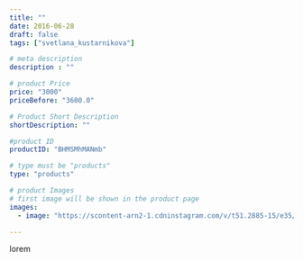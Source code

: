 ```yaml
---
title: ""
date: 2016-06-28
draft: false
tags: ["svetlana_kustarnikova"]

# meta description
description : ""

# product Price
price: "3000"
priceBefore: "3600.0"

# Product Short Description
shortDescription: ""

#product ID
productID: "BHMSMhMANmb"

# type must be "products"
type: "products"

# product Images
# first image will be shown in the product page
images:
  - image: "https://scontent-arn2-1.cdninstagram.com/v/t51.2885-15/e35/13398722_1591206151172474_175544212_n.jpg?se=7&tp=1&_nc_ht=scontent-arn2-1.cdninstagram.com&_nc_cat=102&_nc_ohc=F0MMUVaefH8AX-WZsEP&ccb=7-4&oh=c3c86764360cb999d03cc3d0a2787050&oe=60851DB9&ig_cache_key=MTI4MjQ4MDAxODk5OTUzMTkzMQ%3D%3D.2-ccb7-4"

---
```

lorem
